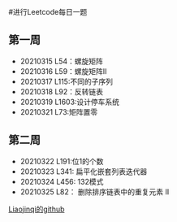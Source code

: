 #进行Leetcode每日一题
## 第一周
- 20210315 L54：螺旋矩阵
- 20210316 L59：螺旋矩阵II
- 20210317 L115:不同的子序列
- 20210318 L92：反转链表
- 20210319 L1603:设计停车系统
- 20210321 L73:矩阵置零


## 第二周
- 20210322 L191:位1的个数
- 20210323 L341: 扁平化嵌套列表迭代器
- 20210324 L456: 132模式
- 20210325 L82： 删除排序链表中的重复元素 II


[Liaojinqi的github](https://github.com/JinQi-Liao/Leetcode_C)